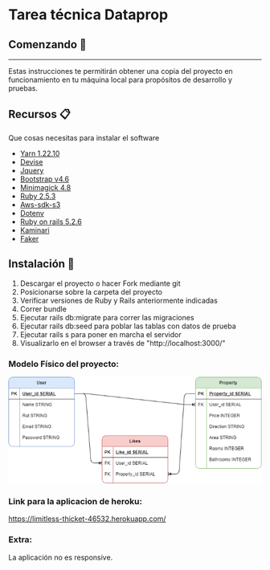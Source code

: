 # Tarea técnica Dataprop

## Comenzando 🚀
---
Estas instrucciones te permitirán obtener una copia del proyecto en funcionamiento en tu máquina local para propósitos de desarrollo y pruebas.

## Recursos 📋
Que cosas necesitas para instalar el software
* [Yarn 1.22.10](https://yarnpkg.com/)
* [Devise](https://github.com/heartcombo/devise)
* [Jquery](https://jquery.com/)
* [Bootstrap v4.6 ](https://getbootstrap.com/)
* [Minimagick 4.8](https://github.com/minimagick/minimagick)
* [Ruby 2.5.3](https://www.ruby-lang.org/es/)
* [Aws-sdk-s3](https://github.com/aws/aws-sdk-ruby)
* [Dotenv](https://github.com/bkeepers/dotenv)
* [Ruby on rails 5.2.6](https://rubyonrails.org/)
* [Kaminari](https://github.com/kaminari/kaminari)
* [Faker](https://github.com/faker-ruby/faker)

## Instalación 🔧
1. Descargar el proyecto o hacer Fork mediante git
2. Posicionarse sobre la carpeta del proyecto
3. Verificar versiones de Ruby y Rails anteriormente indicadas
4. Correr bundle
5. Ejecutar rails db:migrate para correr las migraciones
6. Ejecutar rails db:seed para poblar las tablas con datos de prueba
7. Ejecutar rails s para poner en marcha el servidor
8. Visualizarlo en el browser a través de "http://localhost:3000/"

### Modelo Físico del proyecto:
![Diagrama ER.](https://raw.githubusercontent.com/Deyna-5/Dataprop/master/Diagrama.png)
### Link para la aplicacion de heroku:
https://limitless-thicket-46532.herokuapp.com/

### Extra:
La aplicación no es responsive.
